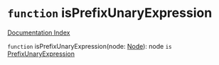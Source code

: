# `function` isPrefixUnaryExpression

[Documentation Index](../README.md)

`function` isPrefixUnaryExpression(node: [Node](../interface.Node/README.md)): node `is` [PrefixUnaryExpression](../interface.PrefixUnaryExpression/README.md)

